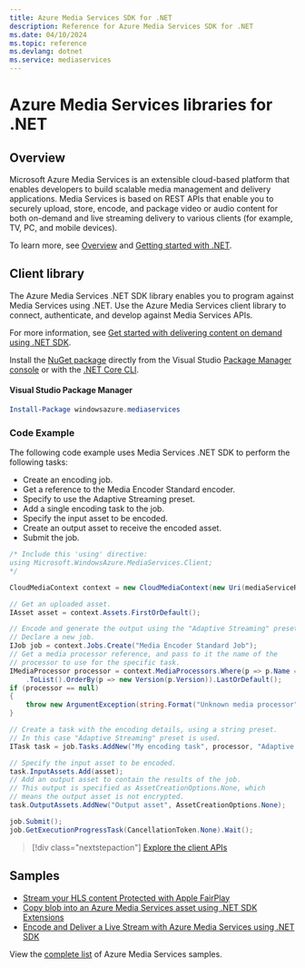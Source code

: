 ```yaml
---
title: Azure Media Services SDK for .NET
description: Reference for Azure Media Services SDK for .NET
ms.date: 04/10/2024
ms.topic: reference
ms.devlang: dotnet
ms.service: mediaservices
---
```

# Azure Media Services libraries for .NET

## Overview

Microsoft Azure Media Services is an extensible cloud-based platform that enables developers to build scalable media management and delivery applications. Media Services is based on REST APIs that enable you to securely upload, store, encode, and package video or audio content for both on-demand and live streaming delivery to various clients (for example, TV, PC, and mobile devices). 

To learn more, see [Overview](/azure/media-services/media-services-overview) and [Getting started with .NET](/azure/media-services/media-services-dotnet-how-to-use). 

## Client library

The Azure Media Services .NET SDK library enables you to program against Media Services using .NET. Use the Azure Media Services client library to connect, authenticate, and develop against Media Services APIs.  

For more information, see [Get started with delivering content on demand using .NET SDK](/azure/media-services/media-services-dotnet-get-started).

Install the [NuGet package](https://www.nuget.org/packages/windowsazure.mediaservices) directly from the Visual Studio [Package Manager console][PackageManager] or with the [.NET Core CLI][DotNetCLI].

#### Visual Studio Package Manager

```powershell
Install-Package windowsazure.mediaservices
```

### Code Example

The following code example uses Media Services .NET SDK to perform the following tasks:

- Create an encoding job.
- Get a reference to the Media Encoder Standard encoder.
- Specify to use the Adaptive Streaming preset.
- Add a single encoding task to the job.
- Specify the input asset to be encoded.
- Create an output asset to receive the encoded asset.
- Submit the job.


```csharp
/* Include this 'using' directive:
using Microsoft.WindowsAzure.MediaServices.Client;
*/

CloudMediaContext context = new CloudMediaContext(new Uri(mediaServiceRESTAPIEndpoint), tokenProvider);

// Get an uploaded asset.
IAsset asset = context.Assets.FirstOrDefault();

// Encode and generate the output using the "Adaptive Streaming" preset.
// Declare a new job.
IJob job = context.Jobs.Create("Media Encoder Standard Job");
// Get a media processor reference, and pass to it the name of the 
// processor to use for the specific task.
IMediaProcessor processor = context.MediaProcessors.Where(p => p.Name == mediaProcessorName)
    .ToList().OrderBy(p => new Version(p.Version)).LastOrDefault();
if (processor == null) 
{
    throw new ArgumentException(string.Format("Unknown media processor", mediaProcessorName));
}

// Create a task with the encoding details, using a string preset.
// In this case "Adaptive Streaming" preset is used.
ITask task = job.Tasks.AddNew("My encoding task", processor, "Adaptive Streaming", TaskOptions.None);

// Specify the input asset to be encoded.
task.InputAssets.Add(asset);
// Add an output asset to contain the results of the job. 
// This output is specified as AssetCreationOptions.None, which 
// means the output asset is not encrypted. 
task.OutputAssets.AddNew("Output asset", AssetCreationOptions.None);

job.Submit();
job.GetExecutionProgressTask(CancellationToken.None).Wait();
```

> [!div class="nextstepaction"]
> [Explore the client APIs](/dotnet/api/overview/azure/mediaservices/client(legacy))

## Samples

- [Stream your HLS content Protected with Apple FairPlay](https://azure.microsoft.com/resources/samples/media-services-dotnet-dynamic-encryption-with-fairplay/)
- [Copy blob into an Azure Media Services asset using .NET SDK Extensions](https://azure.microsoft.com/resources/samples/media-services-dotnet-copy-blob-into-asset/)
- [Encode and Deliver a Live Stream with Azure Media Services using .NET SDK](https://azure.microsoft.com/resources/samples/media-services-dotnet-encode-live-stream-with-ams-clear/)

View the [complete list](https://azure.microsoft.com/resources/samples/?platform=dotnet&service=media-services) of Azure Media Services samples.


[PackageManager]: https://docs.microsoft.com/nuget/tools/package-manager-console
[DotNetCLI]: https://docs.microsoft.com/dotnet/core/tools/dotnet-add-package